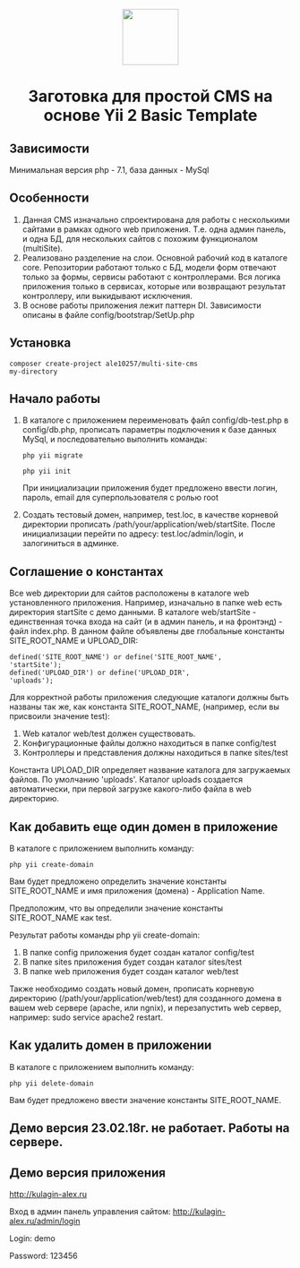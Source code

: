 <p align="center">
    <a href="https://github.com/yiisoft" target="_blank">
        <img src="https://avatars0.githubusercontent.com/u/993323" height="100px">
    </a>
    <h1 align="center">Заготовка для простой CMS на основе Yii 2 Basic Template</h1>
</p>

Зависимости
------------
Минимальная версия php - 7.1, база данных - MySql

Особенности
------------
1. Данная CMS изначально спроектирована для работы с несколькими сайтами в рамках одного web приложения. Т.е. одна админ панель, и одна БД, для нескольких сайтов с похожим функционалом (multiSite).
2. Реализовано разделение на слои. Основной рабочий код в каталоге core. Репозитории работают только с БД, модели форм отвечают только за формы, сервисы работают с контроллерами. Вся логика приложения только в сервисах, которые или возвращают результат контроллеру, или выкидывают исключения.
3. В основе работы приложения лежит паттерн DI. Зависимости описаны в файле config/bootstrap/SetUp.php

Установка
------------
<code>composer create-project ale10257/multi-site-cms my-directory</code>

Начало работы
------------
1. В каталоге с приложением переименовать файл config/db-test.php в config/db.php, прописать параметры подключения к базе данных MySql, и последовательно выполнить команды:

   <code>php yii migrate</code>

   <code>php yii init</code>
   
   При инициализации приложения будет предложено ввести логин, пароль, email для суперпользователя с ролью root
   
2. Создать тестовый домен, например, test.loc, в качестве корневой директории прописать /path/your/application/web/startSite. После инициализации перейти по адресу: test.loc/admin/login, и залогиниться в админке.

Соглашение о константах
------------
Все web директории для сайтов расположены в каталоге web установленного приложения. Например, изначально в папке web есть директория startSite с демо данными. В каталоге web/startSite - единственная точка входа на сайт (и в админ панель, и на фронтэнд) - файл index.php. В данном файле объявлены две глобальные константы SITE_ROOT_NAME и UPLOAD_DIR: 

<code>defined('SITE_ROOT_NAME') or define('SITE_ROOT_NAME', 'startSite');</code>  
<code>defined('UPLOAD_DIR') or define('UPLOAD_DIR', 'uploads');</code>

Для корректной работы приложения следующие каталоги должны быть названы так же, как константа SITE_ROOT_NAME, (например, если вы присвоили значение test): 
1. Web каталог web/test должен существовать.
2. Конфигурационные файлы должно находиться в папке config/test
3. Контроллеры и представления должны находиться в папке sites/test

Константа UPLOAD_DIR определяет название каталога для загружаемых файлов. По умолчанию 'uploads'. Каталог uploads создается автоматически, при первой загрузке какого-либо файла в web директорию.

Как добавить еще один домен в приложение
------------

В каталоге с приложением выполнить команду:

<code>php yii create-domain</code>

Вам будет предложено определить значение константы SITE_ROOT_NAME и имя приложения (домена) - Application Name.

Предположим, что вы определили значение константы SITE_ROOT_NAME как test.

Результат работы команды php yii create-domain:

1. В папке config приложения будет создан каталог config/test
2. В папке sites приложения будет создан каталог sites/test
2. В папке web приложения будет создан каталог web/test

Также необходимо создать новый домен, прописать корневую директорию (/path/your/application/web/test) для созданного домена в вашем web сервере (apache, или ngnix), и перезапустить web сервер, например: sudo service apache2 restart.

Как удалить домен в приложении
------------

В каталоге с приложением выполнить команду:

<code>php yii delete-domain</code>

Вам будет предложено ввести значение константы SITE_ROOT_NAME.

Демо версия 23.02.18г. не работает. Работы на сервере.
------------

Демо версия приложения
------------

http://kulagin-alex.ru

Вход в админ панель управления сайтом: http://kulagin-alex.ru/admin/login

Login: demo

Password: 123456
